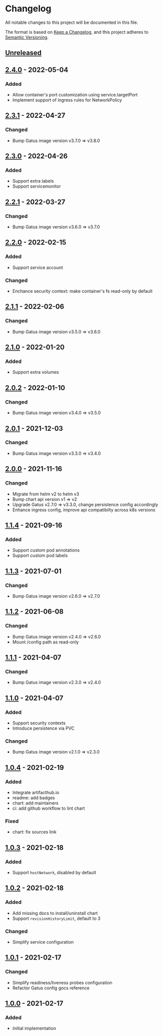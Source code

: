 # Changelog
All notable changes to this project will be documented in this file.

The format is based on [Keep a Changelog](https://keepachangelog.com/en/1.0.0/),
and this project adheres to [Semantic Versioning](https://semver.org/spec/v2.0.0.html).

## [Unreleased]


## [2.4.0] - 2022-05-04
### Added
- Allow container's port customization using service.targetPort
- Implement support of ingress rules for NetworkPolicy

## [2.3.1] - 2022-04-27
### Changed
- Bump Gatus image version v3.7.0 => v3.8.0

## [2.3.0] - 2022-04-26
### Added
- Support extra labels
- Support servicemonitor

## [2.2.1] - 2022-03-27
### Changed
- Bump Gatus image version v3.6.0 => v3.7.0

## [2.2.0] - 2022-02-15
### Added
- Support service account
### Changed
- Enchance security context: make container's fs read-only by default

## [2.1.1] - 2022-02-06
### Changed
- Bump Gatus image version v3.5.0 => v3.6.0

## [2.1.0] - 2022-01-20
### Added
- Support extra volumes

## [2.0.2] - 2022-01-10
### Changed
- Bump Gatus image version v3.4.0 => v3.5.0

## [2.0.1] - 2021-12-03
### Changed
- Bump Gatus image version v3.3.0 => v3.4.0

## [2.0.0] - 2021-11-16
### Changed
- Migrate from helm v2 to helm v3
- Bump chart api version v1 => v2
- Upgrade Gatus v2.7.0 => v3.3.0, change persistence config accordingly
- Enhance ingress config, improve api compatibilty across k8s versions

## [1.1.4] - 2021-09-16
### Added
- Support custom pod annotations
- Support custom pod labels

## [1.1.3] - 2021-07-01
### Changed
- Bump Gatus image version v2.6.0 => v2.7.0

## [1.1.2] - 2021-06-08
### Changed
- Bump Gatus image version v2.4.0 => v2.6.0
- Mount /config path as read-only

## [1.1.1] - 2021-04-07
### Changed
- Bump Gatus image version v2.3.0 => v2.4.0

## [1.1.0] - 2021-04-07
### Added
- Support security contexts
- Introduce persistence via PVC

### Changed
- Bump Gatus image version v2.1.0 => v2.3.0

## [1.0.4] - 2021-02-19
### Added
- Integrate artifacthub.io
- readme: add badges
- chart: add maintainers
- ci: add github workflow to lint chart

### Fixed
- chart: fix sources link

## [1.0.3] - 2021-02-18
### Added
- Support `hostNetwork`, disabled by default

## [1.0.2] - 2021-02-18
### Added
- Add missing docs to install/uninstall chart
- Support `revisionHistoryLimit`, default to 3

### Changed
- Simplify service configuration

## [1.0.1] - 2021-02-17
### Changed
- Simplify readiness/liveness probes configuration
- Refactor Gatus config gocs reference

## [1.0.0] - 2021-02-17
### Added
- Initial implementation

[Unreleased]: https://github.com/avakarev/gatus-chart/compare/2.4.0...HEAD
[2.4.0]: https://github.com/avakarev/gatus-chart/compare/2.3.1...2.4.0
[2.3.1]: https://github.com/avakarev/gatus-chart/compare/2.3.0...2.3.1
[2.3.0]: https://github.com/avakarev/gatus-chart/compare/2.2.1...2.3.0
[2.2.1]: https://github.com/avakarev/gatus-chart/compare/2.2.0...2.2.1
[2.2.0]: https://github.com/avakarev/gatus-chart/compare/2.1.1...2.2.0
[2.1.1]: https://github.com/avakarev/gatus-chart/compare/2.1.0...2.1.1
[2.1.0]: https://github.com/avakarev/gatus-chart/compare/2.0.2...2.1.0
[2.0.2]: https://github.com/avakarev/gatus-chart/compare/2.0.1...2.0.2
[2.0.1]: https://github.com/avakarev/gatus-chart/compare/2.0.0...2.0.1
[2.0.0]: https://github.com/avakarev/gatus-chart/compare/1.1.4...2.0.0
[1.1.4]: https://github.com/avakarev/gatus-chart/compare/1.1.3...1.1.4
[1.1.3]: https://github.com/avakarev/gatus-chart/compare/1.1.2...1.1.3
[1.1.2]: https://github.com/avakarev/gatus-chart/compare/1.1.1...1.1.2
[1.1.1]: https://github.com/avakarev/gatus-chart/compare/1.1.0...1.1.1
[1.1.0]: https://github.com/avakarev/gatus-chart/compare/1.0.4...1.1.0
[1.0.4]: https://github.com/avakarev/gatus-chart/compare/1.0.3...1.0.4
[1.0.3]: https://github.com/avakarev/gatus-chart/compare/1.0.2...1.0.3
[1.0.2]: https://github.com/avakarev/gatus-chart/compare/1.0.1...1.0.2
[1.0.1]: https://github.com/avakarev/gatus-chart/compare/1.0.0...1.0.1
[1.0.0]: https://github.com/avakarev/gatus-chart/releases/tag/1.0.0
